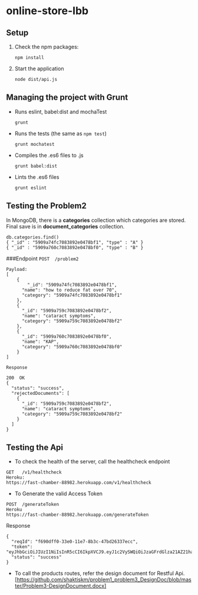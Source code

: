 # online-store-lbb


## Setup

1. Check the npm packages:

    ```
    npm install
    ```

2. Start the application

    ```
    node dist/api.js
    ```

## Managing the project with Grunt

* Runs eslint, babel:dist and mochaTest

    ```
    grunt
    ```

* Runs the tests (the same as ```npm test```)

    ```
    grunt mochatest
    ```

* Compiles the .es6 files to .js

    ```
    grunt babel:dist
    ```

* Lints the .es6 files

    ```
    grunt eslint
    ```
## Testing the Problem2

In MongoDB, there is a **categories** collection which categories are stored. Final save is in **document_categories** collection.

```
db.categories.find()
{ "_id" : "5909a74fc7083892e0478bf1", "type" : "A" }
{ "_id" : "5909a760c7083892e0478bf0", "type" : "B" }

```
###Endpoint
`POST  /problem2`
```
Payload:
[
    {
    	"_id": "5909a74fc7083892e0478bf1",
      "name": "how to reduce fat over 70",
      "category": "5909a74fc7083892e0478bf1"
    },
    {
      "_id": "5909a759c7083892e0478bf2",
      "name": "cataract symptoms",
      "category": "5909a759c7083892e0478bf2"
    },
    {
      "_id": "5909a760c7083892e0478bf0",
      "name": "KAP",
      "category": "5909a760c7083892e0478bf0"
    }
]

```
`Response`
```
200  OK
{
  "status": "success",
  "rejectedDocuments": [
    {
      "_id": "5909a759c7083892e0478bf2",
      "name": "cataract symptoms",
      "category": "5909a759c7083892e0478bf2"
    }
  ]
}
```

## Testing the Api
* To check the health of the server, call the healthcheck endpoint
```
GET   /v1/healthcheck
Heroku:
https://fast-chamber-88982.herokuapp.com/v1/healthcheck
```

* To Generate the valid Access Token
```
POST  /generateToken
Heroku
https://fast-chamber-88982.herokuapp.com/generateToken
```
Response
```
{
  "reqId": "f690dff0-33e0-11e7-8b3c-47bd26337ecc",
  "token": "eyJhbGciOiJIUzI1NiIsInR5cCI6IkpXVCJ9.eyJ1c2VySWQiOiJzaGFrdGlza21AZ21haWwuY29tIiwiaWF0IjoxNDk0MjQyNjk2LCJleHAiOjE0OTQyNzg2OTZ9.uFIXY168aDsFdro9Pbu4pAlsKIYIlqWtzKskhllZkbE",
  "status": "success"
}
```
* To call the products routes, refer the design document for Restful Api.
[https://github.com/shaktiskm/problem1_problem3_DesignDoc/blob/master/Problem3-DesignDocument.docx]